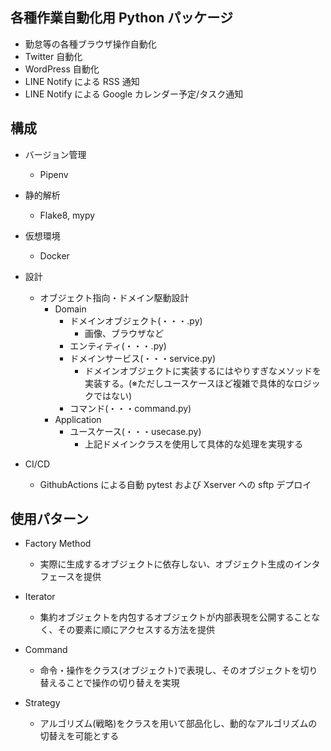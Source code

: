 ## 各種作業自動化用 Python パッケージ

- 勤怠等の各種ブラウザ操作自動化
- Twitter 自動化
- WordPress 自動化
- LINE Notify による RSS 通知
- LINE Notify による Google カレンダー予定/タスク通知

## 構成

- バージョン管理

  - Pipenv

- 静的解析

  - Flake8, mypy

- 仮想環境

  - Docker

- 設計

  - オブジェクト指向・ドメイン駆動設計
    - Domain
      - ドメインオブジェクト(・・・.py)
        - 画像、ブラウザなど
      - エンティティ(・・・.py)
      - ドメインサービス(・・・service.py)
        - ドメインオブジェクトに実装するにはやりすぎなメソッドを実装する。(※ただしユースケースほど複雑で具体的なロジックではない)
      - コマンド(・・・command.py)
    - Application
      - ユースケース(・・・usecase.py)
        - 上記ドメインクラスを使用して具体的な処理を実現する

- CI/CD
  - GithubActions による自動 pytest および Xserver への sftp デプロイ

## 使用パターン

- Factory Method
  - 実際に生成するオブジェクトに依存しない、オブジェクト生成のインタフェースを提供
- Iterator

  - 集約オブジェクトを内包するオブジェクトが内部表現を公開することなく、その要素に順にアクセスする方法を提供

- Command

  - 命令・操作をクラス(オブジェクト)で表現し、そのオブジェクトを切り替えることで操作の切り替えを実現

- Strategy
  - アルゴリズム(戦略)をクラスを用いて部品化し、動的なアルゴリズムの切替えを可能とする
  <!-- - Loan -->
